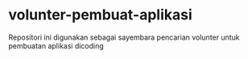 # volunter-pembuat-aplikasi
Repositori ini digunakan sebagai sayembara pencarian volunter untuk pembuatan aplikasi dicoding
